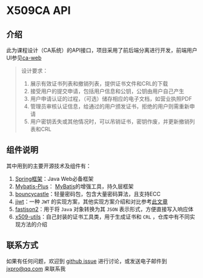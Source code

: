 # X509CA API

## 介绍

此为课程设计（CA系统）的API接口，项目采用了前后端分离进行开发，前端用户UI参见[ca-web](https://github.com/Jxpro/ca-web)

> 设计要求：
>
> 1. 展示有效证书列表和撤销列表，提供证书文件和CRL的下载
> 2. 接受用户的提交申请，包括用户信息和公钥，公钥由用户自己产生
> 3. 用户申请认证的过程，（可选）储存相应的电子文档，如营业执照PDF
> 4. 管理员审核认证信息，给通过的用户颁发证书，拒绝的用户则需重新申请
> 5. 用户密钥丢失或其他情况时，可以吊销证书，密钥作废，并更新撤销列表和CRL

## 组件说明

其中用到的主要开源技术及组件有：

1. [Spring框架](https://spring.io/)：Java Web必备框架
2. [Mybatis-Plus](https://baomidou.com/)： [MyBatis](https://github.com/mybatis)的增强工具，持久层框架
3. [bouncycastle](https://www.bouncycastle.org/)：轻量密码包，包含大量密码算法，且支持ECC
4. [jjwt](https://github.com/jwtk/jjwt)：一种 `JWT` 的实现方案，其他实现方案介绍和对比参考[此文章](https://www.cnblogs.com/hlkawa/p/13675792.html)
5. [fastjson2](https://github.com/alibaba/fastjson2)：用于将 `Java` 对象转换为其 `JSON` 表示形式，方便直接写入响应体
6. [x509-utils](https://github.com/Jxpro/x509-utils)：自己封装的证书工具类，用于生成证书和 `CRL` ，仓库中有不同实现方法的介绍

## 联系方式

如果有任何问题，欢迎到 [github issue](https://github.com/Jxpro/damai-tickets/issues) 进行讨论，或发送电子邮件到 [jxpro@qq.com](mailto:jxpro@qq.com) 来联系我
